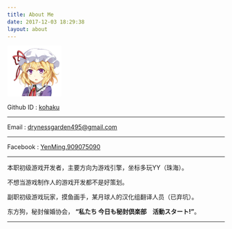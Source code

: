 ```yaml
---
title: About Me
date: 2017-12-03 18:29:38
layout: about
---
```


<img src="icon.jpeg" width="25%" height="25%">

Github ID :		[kohaku](https://github.com/ScarlettCanaan)

---

Email :			[drynessgarden495@gmail.com](drynessgarden495@gmail.com)

---

Facebook :		[YenMing.909075090](https://facebook.com/YenMing.909075090)

---

本职初级游戏开发者，主要方向为游戏引擎，坐标多玩YY（珠海）。

不想当游戏制作人的游戏开发都不是好策划。

副职初级游戏玩家，摸鱼画手，某月球人的汉化组翻译人员（已弃坑）。

东方狗，秘封催婚协会， **“私たち 今日も秘封倶楽部　活動スタート!”**。

---
